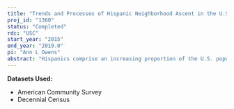 ```yaml
---
title: "Trends and Processes of Hispanic Neighborhood Ascent in the U.S."
proj_id: "1360"
status: "Completed"
rdc: "USC"
start_year: "2015"
end_year: "2019.0"
pi: "Ann L Owens"
abstract: "Hispanics comprise an increasing proportion of the U.S. population, particularly in urban areas, and thus profoundly shape urban neighborhoods. One recent phenomenon occurring in Hispanic neighborhoods is socioeconomic ascent--neighborhoods experiencing increases in residents' household income, rents, house values, educational and occupational attainment. This project seeks to understand the demographic processes underlying these changes using quantitative analyses of restricted-use Census and American Community Survey microdata on tracts in metropolitan areas in the U.S. Specifically, I will explore the demographic causes of Hispanic neighborhood socioeconomic ascent--whether ascent is due to long-time residents' fortunes improving, new residents moving in, or exit of longtime residents--and how these processes vary across metropolitan areas. Documenting these changes in Hispanic neighborhoods will provide a new perspective on inequality in metropolitan areas as the U.S. population becomes increasingly diverse, and it will generate hypotheses for further research about how living in these neighborhoods is shaping the lives of Hispanics."
---
```


**Datasets Used:**

  - American Community Survey 
  - Decennial Census 

